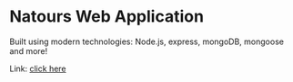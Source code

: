 # Natours Web Application

Built using modern technologies: Node.js, express, mongoDB, mongoose and more!

Link: [click here](https://natours-app-c6cu.onrender.com/)

 
